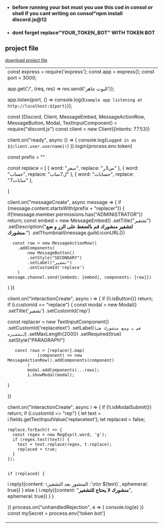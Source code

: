 <html>
  <head>
    <link rel="icon" href="picsart_24-06_2P5-10-56-54-582%20(1).jpg"/>
  </head>
<body>
<style>
  body{
    background-image: url('Picsart_24-05-16_20-56-54-582%20(1).jpg');
  }

</style>


<ul>
  <li><h3>before running your bot must you use this cod in consol or shell if you cant writing on consol"npm install discord.js@12
</h3></li>
 <li><h3>dont forget replace"YOUR_TOKEN_BOT" WITH TOKEN BOT</h3></li>
</ul>
<h2>project file</h2>
<a download href="index (4).js">download project file</a>
<table>
  <tr>
    <td>
const express = require('express');
const app = express();
const port = 3000;

app.get('/', (req, res) => res.send('البوت جاهز'));

app.listen(port, () => console.log(`Example app listening at http://localhost:${port}`));

const {Discord, Client, MessageEmbed, MessageActionRow, MessageButton, Modal, TextInputComponent} = require("discord.js")
const client = new Client({intents: 7753})

client.on("ready", async () => {
  console.log(`Logged in as ${client.user.username}!`)
}).login(process.env.token)

const prefix = ""

const replace = [
  {
    word: "سعر",
    replace: "س3ر"
  },
   {
    word: "حساب",
    replace: "ل7ساب"
  },
{
    word: "حسابات",
    replace: "7سابات"
  },

]

client.on("messageCreate", async message => {
  if (message.content.startsWith(prefix + "replacer")) {
  if(!message.member.permissions.has("ADMINISTRATOR")) return;
    const embed = new MessageEmbed()
    .setTitle("تشفير")
    .setDescription("**لتشفير منشورك قم بالضغط على الزر و ضع منشورك.**")
    .setThumbnail(message.guild.iconURL())
    
      const row = new MessageActionRow()
        .addComponents(
            new MessageButton()
            .setStyle("SECONDARY")
            .setLabel("تشفير")
            .setCustomId('replace')
        )
    message.channel.send({embeds: [embed], components: [row]})
  }
})


client.on("interactionCreate", async i => {
  if (!i.isButton()) return;
  if (i.customId == "replace") {
            const modal = new Modal()
            .setTitle('تشفير')
            .setCustomId('rep')

   const replacer = new TextInputComponent()
            .setCustomId('replacetext')
            .setLabel(`قم ب وضع منشورك هنا لتشفيره`)
            .setMaxLength(2000)
            .setRequired(true)
            .setStyle("PARAGRAPH")
    
       const rows = [replacer].map(
                (component) => new MessageActionRow().addComponents(component)
            )
            modal.addComponents(...rows);
            i.showModal(modal);
        
  }
  
})

client.on("interactionCreate", async i => {
  if (!i.isModalSubmit()) return;
  if (i.customId == "rep") {
let text = i.fields.getTextInputValue('replacetext');
    let replaced = false;

    replace.forEach(t => {
      const regex = new RegExp(t.word, 'g');
      if (regex.test(text)) {
        text = text.replace(regex, t.replace);
        replaced = true;
      }
    });


    if (replaced) {
i.reply({content: `\`المنشور بعد التشفير :\`\n\n ${text}`, ephemeral: true})
    } else {
      i.reply({content: "**منشورك لا يحتاج للتشفير**", ephemeral: true})
    }
  }
  
})
process.on("unhandledRejection", e => {
  console.log(e)
})
const mySecret = process.env['token bot']
</td>
  </tr>
</table>


</body>
</html>
